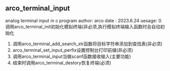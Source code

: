 ## arco_terminal_input
analog terminal input in c program
author: arco
date  : 2023.6.24
uesage:
0. 调用arco_terminal_init初始化模拟终端(非必须,执行模拟终端输入函数时会自动初始化
1. 调用arco_terminal_add_search_str函数将目标字符串添加到查找表(非必须)  
2. arco_terminal_set_input_perfix设置控制台打印前缀(非必须)  
3. 调用arco_terminal_input当做scanf函数接收输入(主要功能)  
4. 结束时调用arco_terminal_destory恢复终端(必须)  

